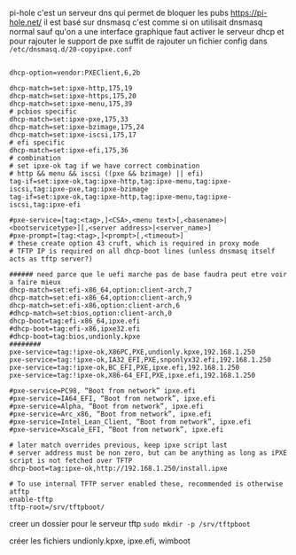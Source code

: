 pi-hole c'est un serveur dns qui permet de bloquer les pubs https://pi-hole.net/
il est basé sur dnsmasq
c'est comme si on utilisait dnsmasq normal sauf qu'on a une interface graphique
faut activer le serveur dhcp 
et pour rajouter le support de pxe suffit de rajouter un fichier config dans 
` /etc/dnsmasq.d/20-copyipxe.conf `
```

dhcp-option=vendor:PXEClient,6,2b

dhcp-match=set:ipxe-http,175,19
dhcp-match=set:ipxe-https,175,20
dhcp-match=set:ipxe-menu,175,39
# pcbios specific
dhcp-match=set:ipxe-pxe,175,33
dhcp-match=set:ipxe-bzimage,175,24
dhcp-match=set:ipxe-iscsi,175,17
# efi specific
dhcp-match=set:ipxe-efi,175,36
# combination
# set ipxe-ok tag if we have correct combination
# http && menu && iscsi ((pxe && bzimage) || efi)
tag-if=set:ipxe-ok,tag:ipxe-http,tag:ipxe-menu,tag:ipxe-iscsi,tag:ipxe-pxe,tag:ipxe-bzimage
tag-if=set:ipxe-ok,tag:ipxe-http,tag:ipxe-menu,tag:ipxe-iscsi,tag:ipxe-efi

#pxe-service=[tag:<tag>,]<CSA>,<menu text>[,<basename>|<bootservicetype>][,<server address>|<server_name>]
#pxe-prompt=[tag:<tag>,]<prompt>[,<timeout>]
# these create option 43 cruft, which is required in proxy mode
# TFTP IP is required on all dhcp-boot lines (unless dnsmasq itself acts as tftp server?)

###### need parce que le uefi marche pas de base faudra peut etre voir a faire mieux 
dhcp-match=set:efi-x86_64,option:client-arch,7
dhcp-match=set:efi-x86_64,option:client-arch,9
dhcp-match=set:efi-x86,option:client-arch,6
#dhcp-match=set:bios,option:client-arch,0
dhcp-boot=tag:efi-x86_64,ipxe.efi
#dhcp-boot=tag:efi-x86,ipxe32.efi
#dhcp-boot=tag:bios,undionly.kpxe
########
pxe-service=tag:!ipxe-ok,X86PC,PXE,undionly.kpxe,192.168.1.250
pxe-service=tag:!ipxe-ok,IA32_EFI,PXE,snponlyx32.efi,192.168.1.250
pxe-service=tag:!ipxe-ok,BC_EFI,PXE,ipxe.efi,192.168.1.250
pxe-service=tag:!ipxe-ok,X86-64_EFI,PXE,ipxe.efi,192.168.1.250

#pxe-service=PC98, “Boot from network” ipxe.efi
#pxe-service=IA64_EFI, “Boot from network”, ipxe.efi
#pxe-service=Alpha, “Boot from network”, ipxe.efi
#pxe-service=Arc_x86, “Boot from network”, ipxe.efi
#pxe-service=Intel_Lean_Client, “Boot from network”, ipxe.efi
#pxe-service=Xscale_EFI, “Boot from network”, ipxe.efi

# later match overrides previous, keep ipxe script last
# server address must be non zero, but can be anything as long as iPXE script is not fetched over TFTP
dhcp-boot=tag:ipxe-ok,http://192.168.1.250/install.ipxe

# To use internal TFTP server enabled these, recommended is otherwise atftp
enable-tftp
tftp-root=/srv/tftpboot/

```


creer un dossier pour le serveur tftp
`sudo mkdir -p /srv/tftpboot`

créer les fichiers undionly.kpxe, ipxe.efi, wimboot
